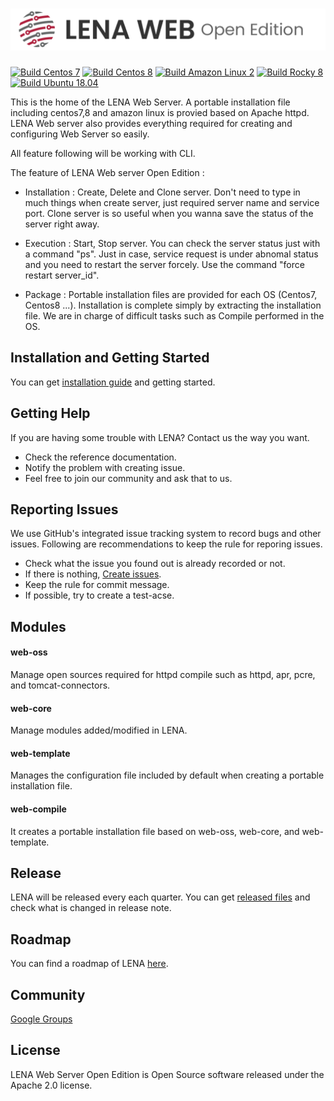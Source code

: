 

# <img src="docs/images/readme_lena_web_head.png" width="800">  
[![Build Centos 7](https://github.com/OpenLENA/lena-web/actions/workflows/centos7.yml/badge.svg)](https://github.com/OpenLENA/lena-web/actions/workflows/centos7.yml) 
[![Build Centos 8](https://github.com/OpenLENA/lena-web/actions/workflows/centos8.yml/badge.svg)](https://github.com/OpenLENA/lena-web/actions/workflows/centos8.yml) 
[![Build Amazon Linux 2](https://github.com/OpenLENA/lena-web/actions/workflows/amazonlinux2.yml/badge.svg)](https://github.com/OpenLENA/lena-web/actions/workflows/amazonlinux2.yml) 
[![Build Rocky 8](https://github.com/OpenLENA/lena-web/actions/workflows/rocky8.yml/badge.svg)](https://github.com/OpenLENA/lena-web/actions/workflows/rocky8.yml) 
[![Build Ubuntu 18.04](https://github.com/OpenLENA/lena-web/actions/workflows/ubuntu1804.yml/badge.svg)](https://github.com/OpenLENA/lena-web/actions/workflows/ubuntu1804.yml)

This is the home of the LENA Web Server.
A portable installation file including centos7,8 and amazon linux is provied based on Apache httpd.
LENA Web server also provides everything required for creating and configuring Web Server so easily.

All feature following will be working with CLI.

The feature of LENA Web server Open Edition : 

+ Installation : Create, Delete and Clone server. Don't need to type in much things when create server, just required server name and service port.
  Clone server is so useful when you wanna save the status of the server right away.
 
+ Execution : Start, Stop server. You can check the server status just with a command "ps". Just in case, service request is under abnomal status and you need to
              restart the server forcely. Use the command "force restart server_id". 

+ Package : Portable installation files are provided for each OS (Centos7, Centos8 ...). Installation is complete simply by extracting the installation file. We are in charge of difficult tasks such as Compile performed in the OS.

## Installation and Getting Started
You can get [installation guide](https://github.com/OpenLENA/lena-web/wiki/Installation-Guide) and getting started.

## Getting Help
If you are having some trouble with LENA? Contact us the way you want.
+ Check the reference documentation.
+ Notify the problem with creating issue.
+ Feel free to join our community and ask that to us.

## Reporting Issues
We use GitHub's integrated issue tracking system to record bugs and other issues. Following are recommendations to keep the rule for reporing issues.
+ Check what the issue you found out is already recorded or not.
+ If there is nothing, [Create issues](https://github.com/OpenLENA/lena-web/issues/new).
+ Keep the rule for commit message.
+ If possible, try to create a test-acse.

## Modules
#### web-oss
Manage open sources required for httpd compile such as httpd, apr, pcre, and tomcat-connectors.
#### web-core
Manage modules added/modified in LENA.
#### web-template
Manages the configuration file included by default when creating a portable installation file.
#### web-compile 
It creates a portable installation file based on web-oss, web-core, and web-template.

## Release
LENA will be released every each quarter. You can get [released files](https://github.com/OpenLENA/lena-web/releases) and check what is changed in release note.

## Roadmap
You can find a roadmap of LENA [here](https://github.com/OpenLENA/lena-web/wiki/2021-Roadmap).

## Community
[Google Groups](https://groups.google.com/g/openlena)

## License
LENA Web Server Open Edition is Open Source software released under the Apache 2.0 license.
